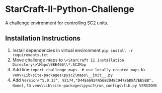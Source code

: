 # StarCraft-II-Python-Challenge
A challenge environment for controlling SC2 units.

## Installation Instructions
1. Install dependencies in virtual environment `pip install -r requirements.txt`
2. Move challenge maps to `\<StarCraft II Installation Directory\>\Maps\EEE466\\*.SC2Map`
3. Add line `import challenge_maps  # use locally created maps` to `venv\Lib\site-packages\pysc2\maps\__init__.py`
4. Add `Version("5.0.13", 92174,"D44E66924A56B2D4BC94786D8A7EB5B8", None),` to `venv\Lib\site-packages\pysc2\run_configs\lib.py VERSIONS`
